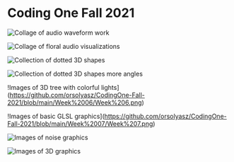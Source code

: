 # Coding One Fall 2021

![Collage of audio waveform work](https://github.com/orsolyasz/CodingOne-Fall-2021/blob/main/Week%2001/Week%201.png)


![Collage of floral audio visualizations](https://github.com/orsolyasz/CodingOne-Fall-2021/blob/main/Week%2003/Week%203.png)


![Collection of dotted 3D shapes](https://github.com/orsolyasz/CodingOne-Fall-2021/blob/main/Week%2005/Week%205%20a.png)

![Collection of dotted 3D shapes more angles](https://github.com/orsolyasz/CodingOne-Fall-2021/blob/main/Week%2005/Week%205%20b.png)

!Images of 3D tree with colorful lights](https://github.com/orsolyasz/CodingOne-Fall-2021/blob/main/Week%2006/Week%206.png)

!Images of basic GLSL graphics](https://github.com/orsolyasz/CodingOne-Fall-2021/blob/main/Week%2007/Week%207.png)

![Images of noise graphics](https://github.com/orsolyasz/CodingOne-Fall-2021/blob/main/Week%2008/Week%208%20a.png)

![Images of 3D graphics](https://github.com/orsolyasz/CodingOne-Fall-2021/blob/main/Week%2008/Week%208%20b.png)



